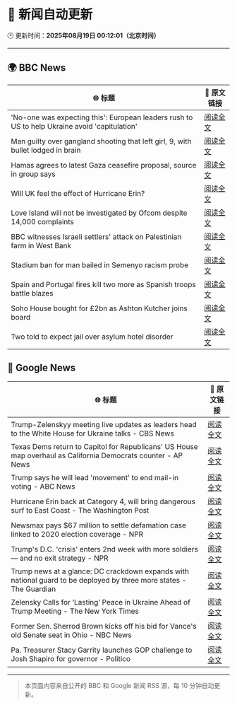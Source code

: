 # 🧠 新闻自动更新

🕒 更新时间：**2025年08月19日 00:12:01（北京时间）**

---

## 🌍 BBC News

| 🌐 标题 | 🔗 原文链接 |
|--------|-------------|
| 'No-one was expecting this': European leaders rush to US to help Ukraine avoid 'capitulation' | [阅读全文](https://www.bbc.com/news/articles/c9d0v8ljw3no?at_medium=RSS&at_campaign=rss) |
| Man guilty over gangland shooting that left girl, 9, with bullet lodged in brain | [阅读全文](https://www.bbc.com/news/articles/c939v7gejlpo?at_medium=RSS&at_campaign=rss) |
| Hamas agrees to latest Gaza ceasefire proposal, source in group says | [阅读全文](https://www.bbc.com/news/articles/ckgjye15zdlo?at_medium=RSS&at_campaign=rss) |
| Will UK feel the effect of Hurricane Erin? | [阅读全文](https://www.bbc.com/weather/articles/cg7jy3jk2e4o?at_medium=RSS&at_campaign=rss) |
| Love Island will not be investigated by Ofcom despite 14,000 complaints | [阅读全文](https://www.bbc.com/news/articles/cj4wlpvdzjyo?at_medium=RSS&at_campaign=rss) |
| BBC witnesses Israeli settlers' attack on Palestinian farm in West Bank | [阅读全文](https://www.bbc.com/news/articles/cewy88jle0eo?at_medium=RSS&at_campaign=rss) |
| Stadium ban for man bailed in Semenyo racism probe | [阅读全文](https://www.bbc.com/news/articles/clyvdp2n205o?at_medium=RSS&at_campaign=rss) |
| Spain and Portugal fires kill two more as Spanish troops battle blazes | [阅读全文](https://www.bbc.com/news/articles/cz60y7npl32o?at_medium=RSS&at_campaign=rss) |
| Soho House bought for £2bn as Ashton Kutcher joins board | [阅读全文](https://www.bbc.com/news/articles/ckgjy4d01jwo?at_medium=RSS&at_campaign=rss) |
| Two told to expect jail over asylum hotel disorder | [阅读全文](https://www.bbc.com/news/articles/cg7jy3drd85o?at_medium=RSS&at_campaign=rss) |

## 📰 Google News

| 🌐 标题 | 🔗 原文链接 |
|--------|-------------|
| Trump-Zelenskyy meeting live updates as leaders head to the White House for Ukraine talks - CBS News | [阅读全文](https://news.google.com/rss/articles/CBMiiAFBVV95cUxNSGgzMXRXSVVLbENzQ0FMZ1laejN0bDNOWFRzMWFGR1NRbzRjdGZzNDkzYVVZdVdxLUdvalFuSkM2Y21lWXJ2bHJUTGV5S3NxWjVmZ2tBMHYwLTVxUjFhNmNJai1hZzdsWkJfZkQ4TUdPbWFCZTA5VFJvYngyUF9qRUZfSjd6RjdN0gGOAUFVX3lxTE52LThkNXJ3MGhlMFRCYlFOVmE1bGpUZGVkR3cxaXcweFhudTAyYUdFUmRxWURTOXctN0RVX1JHbzUwblBWbWoyWG5TWWNjMXFLUXhPMFgwOUwweVBRVEQ3am1ULWNZZ0RONDFXcVNDZjRzQjdZNTE3WGdqY0xGU1kxeGhzMVlQWkFBd2FJdEE?oc=5) |
| Texas Dems return to Capitol for Republicans' US House map overhaul as California Democrats counter - AP News | [阅读全文](https://news.google.com/rss/articles/CBMingFBVV95cUxQRnJLbjdMZ3k3VTFRSGhPOUlTNFZyZUtkS3NhcWlEY3N6Mno5WlQyQ3JRU2NNT2FQZ2hZdi00amhFWC03ZjlHNngwS2pReWRaVnVwaHhrQ2YxTmRacVp1R2V3aGhRV1lYOTdJX1M5dXNpdmVpS2VaTnN2aEIzRUVNQ3N2YV9ZcnlhN3JoUGlrcEFGZzRfLTVFWUFMYzJydw?oc=5) |
| Trump says he will lead 'movement' to end mail-in voting - ABC News | [阅读全文](https://news.google.com/rss/articles/CBMijwFBVV95cUxOZ0dIa1BZVk1OZ2VHM0c0V3JlYTRNRk9McjRRb3B0MVd1X0R1SGtpTmpWWVFuWkFJbG9KZ2JEVlppR0RtRFE1QjZzVUJ1R1RuaVl3YklYNi1EQnk1VlFrUlhaQ052aHBwcU1TTWJaRHJuSWRTVlBfUHcxei1DVGFRTlpCc0NPUlpuZ2hiZllMUdIBlAFBVV95cUxQNXNmZ1JkNkpGOUh2MjlHU0FVd2l4SS1Sd0h2OW9vbU1mUXNBNlp0LUtqTWJJeldHUHZOb3ZMdVJZdkM1MlJ4UHFzRTJQSkNZTHM3emo3b2dvUHpsbWhwWmZCMk5KT0lSNEdQRmpGamVLa0lKNUllbm9TdWliblZsRmE1OWpweFZCU2FQTjZQUkVpdktL?oc=5) |
| Hurricane Erin back at Category 4, will bring dangerous surf to East Coast - The Washington Post | [阅读全文](https://news.google.com/rss/articles/CBMilgFBVV95cUxPMmZCaWhmRDRGU1lVX1RWR1kyS1Z6NDFjaGk0VHVRX3ZudnlQRVl6LVhjaXgwdU9KTXZpTnQtX2Y1X2dZU1RsVlZ3QWZkN0lFWS1lN1NoMk9PNTh3cGZJV2xFMFk5dzdsMU1HR1dfbGVRbW9kWXVZemJWZ1VpUWZvVXo1UHhWUTJEY21iTDRlRW91MkNuSXc?oc=5) |
| Newsmax pays $67 million to settle defamation case linked to 2020 election coverage - NPR | [阅读全文](https://news.google.com/rss/articles/CBMixgFBVV95cUxOUHNiWjVfRm50U2F1SUxEWGtVc3NZWWZXbVdkM25UcUoyU0Fkdmd4R1JTQnRWODVidHpnNmRqelJadVBlb1VBaFNVdEQxOTNYcHhGbk93YnhHOXNBQ1U1QWNDUGxfNnRlbEdiRDJwLWE2Z2RrTGszV21SVmpDRXh6N1puUXB2Q05wbGdfMHcyTGRMNkhXdWZZQ0gzd2JobmEzUUk5Tmo5STVMRUpoa3I1UjFMMldPQWlhYjlBUzNfVkhTelI4emc?oc=5) |
| Trump's D.C. 'crisis' enters 2nd week with more soldiers — and no exit strategy - NPR | [阅读全文](https://news.google.com/rss/articles/CBMijwFBVV95cUxPSW9JZ3ZUb1ZTSEl6MFRzOUQ3SXN5b0JQRHJVVExLYzJSNnh1bDNIQ3VhanZmaVJOQ25Ja3duZmw1eWhPWF85ZVE4bmY0TG1MMmZKZnhiQlRZY2pkT1BIVnpMb1J0TFVHQlBOS2hUcVBwV01hNUd5TXdhbW9KekphMDgzcWF0cTN1WVZBcnh2Yw?oc=5) |
| Trump news at a glance: DC crackdown expands with national guard to be deployed by three more states - The Guardian | [阅读全文](https://news.google.com/rss/articles/CBMingFBVV95cUxOOGRSRXp4UFZ1ZmlNVG1xa2VRZDFpU2gyMm5GRU4tVXI1cVdZU01wdzJxcmJCdXAzY0YtTzJtODBRLVVRSDhEWlJ1MEtka3ZibWFXSGZRelJuTUpXaDhLaTRBVFA1UVhqUzFocEJGSEp5c0UxeXYyRmNROVN5OVNKUjZEUmxrQkNGSzNJZTBRa1NINUFoakhKYXAweFA0UQ?oc=5) |
| Zelensky Calls for ‘Lasting’ Peace in Ukraine Ahead of Trump Meeting - The New York Times | [阅读全文](https://news.google.com/rss/articles/CBMiiAFBVV95cUxOR3hGR2VTVkc0ZXpSRkRDWmJDYUJmQWV4M1ZfSkpBcWFYajhxbHJLajdFakJfYldTUl9KTGFNV0lFLXZBN2F0RkhPaS02Q1o1SzF2VHJwMXlzV3o5c3dQVk1iVVlSNWExZUpRcVVZZnpqOEQ0UnU5QkFoYVIwZjR4RzJLaXRvMjJ1?oc=5) |
| Former Sen. Sherrod Brown kicks off his bid for Vance's old Senate seat in Ohio - NBC News | [阅读全文](https://news.google.com/rss/articles/CBMirwFBVV95cUxQenJvNHJLY2thNG1aNVZrMnEzUmhhanhVSXZQTDZnb2cxWGhMY29MSjlZbGltQnlyT2hUY1NhUnd4RWxzLTRIdXRYWlFGU0I0Nll4NThOdDVrUDJCSzFFWFpSRmRtQlJ1T3lRQnZScGtoT0IzQUtJeVBfcmM5aDZadWl2MFNlbkZvS0xPbDBIMHh6d2toN0N1MkpXbGpSOXBpUUpiMElDYnROZkc0cU5r0gFWQVVfeXFMTkVMSTFZVjR5VksyTFpKRzkxczA0Z2hWVzBJZEo3eHNjQ2ZCcVNZQjJuYVN0UkE1UWZBUDJCb1V5TmI5c2ltVGlGNmxtSEpkb29kLUIzSXc?oc=5) |
| Pa. Treasurer Stacy Garrity launches GOP challenge to Josh Shapiro for governor - Politico | [阅读全文](https://news.google.com/rss/articles/CBMipgFBVV95cUxQSUJWbG1Lb1NQblU3OXdtU2d2aUJFeS1wc0RpbWNHME54VGN1TnBqejFqWENUakRwdDJjM0ZNck5VSUVKT0xESzd0bWRyd1pvZTdSRGQ2YTByd2Rxczl0SEYydFNPUnJwdEFTSlhocm5OME1meElhZWItb1B4TEJJQU9BanpDdkFNNjl1cVBGNHQ1cTNxRVRtT2dSNFhNLW9LX0U5b09n?oc=5) |

---
> 本页面内容来自公开的 BBC 和 Google 新闻 RSS 源，每 10 分钟自动更新。